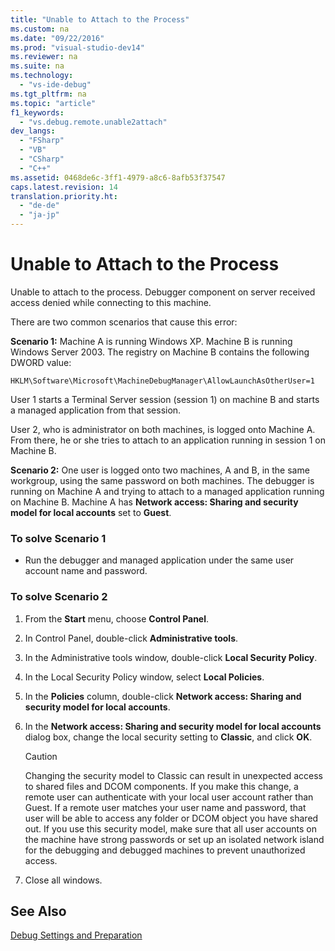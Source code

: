 ```yaml
---
title: "Unable to Attach to the Process"
ms.custom: na
ms.date: "09/22/2016"
ms.prod: "visual-studio-dev14"
ms.reviewer: na
ms.suite: na
ms.technology: 
  - "vs-ide-debug"
ms.tgt_pltfrm: na
ms.topic: "article"
f1_keywords: 
  - "vs.debug.remote.unable2attach"
dev_langs: 
  - "FSharp"
  - "VB"
  - "CSharp"
  - "C++"
ms.assetid: 0468de6c-3ff1-4979-a8c6-8afb53f37547
caps.latest.revision: 14
translation.priority.ht: 
  - "de-de"
  - "ja-jp"
---
```

# Unable to Attach to the Process
Unable to attach to the process. Debugger component on server received access denied while connecting to this machine.  
  
 There are two common scenarios that cause this error:  
  
 **Scenario 1:** Machine A is running Windows XP. Machine B is running Windows Server 2003. The registry on Machine B contains the following DWORD value:  
  
 `HKLM\Software\Microsoft\MachineDebugManager\AllowLaunchAsOtherUser=1`  
  
 User 1 starts a Terminal Server session (session 1) on machine B and starts a managed application from that session.  
  
 User 2, who is administrator on both machines, is logged onto Machine A. From there, he or she tries to attach to an application running in session 1 on Machine B.  
  
 **Scenario 2:** One user is logged onto two machines, A and B, in the same workgroup, using the same password on both machines. The debugger is running on Machine A and trying to attach to a managed application running on Machine B. Machine A has **Network access: Sharing and security model for local accounts** set to **Guest**.  
  
### To solve Scenario 1  
  
-   Run the debugger and managed application under the same user account name and password.  
  
### To solve Scenario 2  
  
1.  From the **Start** menu, choose **Control Panel**.  
  
2.  In Control Panel, double-click **Administrative tools**.  
  
3.  In the Administrative tools window, double-click **Local Security Policy**.  
  
4.  In the Local Security Policy window, select **Local Policies**.  
  
5.  In the **Policies** column, double-click **Network access: Sharing and security model for local accounts**.  
  
6.  In the **Network access: Sharing and security model for local accounts** dialog box, change the local security setting to **Classic**, and click **OK**.  
  
    > [!CAUTION]
    >  Changing the security model to Classic can result in unexpected access to shared files and DCOM components. If you make this change, a remote user can authenticate with your local user account rather than Guest. If a remote user matches your user name and password, that user will be able to access any folder or DCOM object you have shared out. If you use this security model, make sure that all user accounts on the machine have strong passwords or set up an isolated network island for the debugging and debugged machines to prevent unauthorized access.  
  
7.  Close all windows.  
  
## See Also  
 [Debug Settings and Preparation](../vs140/debugger-settings-and-preparation.md)